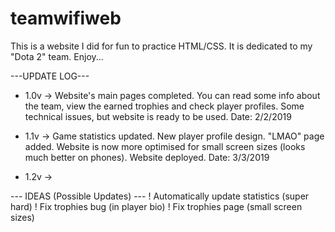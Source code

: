 # teamwifiweb
This is a website I did for fun to practice HTML/CSS. It is dedicated to my "Dota 2" team. Enjoy...

---UPDATE LOG---
* 1.0v -> Website's main pages completed. You can read some info about the team, view the earned trophies and check player profiles. Some technical issues, but website is ready to be used. Date: 2/2/2019

* 1.1v -> Game statistics updated. New player profile design. "LMAO" page added. Website is now more optimised for small screen sizes (looks much better on phones). Website deployed. Date: 3/3/2019

* 1.2v ->

--- IDEAS (Possible Updates) ---
! Automatically update statistics (super hard)
! Fix trophies bug (in player bio)
! Fix trophies page (small screen sizes)
